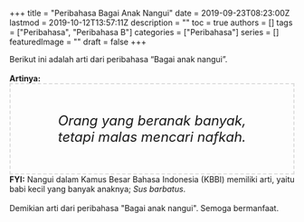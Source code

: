 +++
title = "Peribahasa Bagai Anak Nangui"
date = 2019-09-23T08:23:00Z
lastmod = 2019-10-12T13:57:11Z
description = ""
toc = true
authors = []
tags = ["Peribahasa", "Peribahasa B"]
categories = ["Peribahasa"]
series = []
featuredImage = ""
draft = false
+++

<div dir="ltr" style="text-align: left;" trbidi="on"><div style="text-align: justify;">Berikut ini adalah arti dari peribahasa “Bagai anak nangui”.</div><br /><div style="text-align: justify;"><b>Artinya:</b></div><div style="border: 2px dashed #ddd; font-size: 24px; height: auto; margin: 0 auto; padding: 50px; text-align: center; width: auto;"><i>Orang yang beranak banyak, tetapi malas mencari nafkah.</i></div><div style="text-align: justify;"><b>FYI:</b> Nangui dalam Kamus Besar Bahasa Indonesia (KBBI) memiliki arti, yaitu babi kecil yang banyak anaknya; <i>Sus barbatus</i>.<br /><br /></div><div style="text-align: justify;">Demikian arti dari peribahasa "Bagai anak nangui". Semoga bermanfaat.</div></div>
